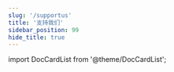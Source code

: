 ```yaml
---
slug: '/supportus'
title: '支持我们'
sidebar_position: 99
hide_title: true
---
```



import DocCardList from '@theme/DocCardList';

<DocCardList />